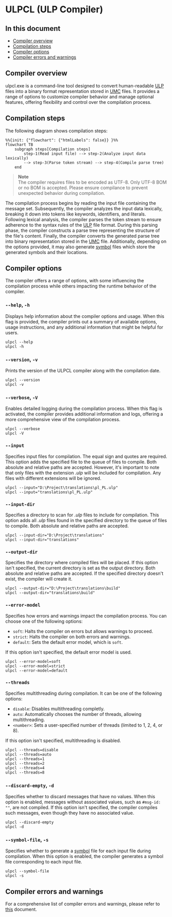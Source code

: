 # ULPCL (ULP Compiler)

## In this document
* [Compiler overview](#compiler-overview)
* [Compilation steps](#compilation-steps)
* [Compiler options](#compiler-options)
* [Compiler errors and warnings](#compiler-errors-and-warnings)

## Compiler overview

ulpcl.exe is a command-line tool designed to convert human-readable [ULP](ulp.md) files into a binary format representation stored in [UMC](umc.md) files. It provides a range of options to customize compiler behavior and manage optional features, offering flexibility and control over the compilation process.

## Compilation steps

The following diagram shows compilation steps:

```mermaid
%%{init: {"flowchart": {"htmlLabels": false}} }%%
flowchart TB
    subgraph steps[Compilation steps]
        step-1(Read input file) --> step-2(Analyze input data lexically)
        --> step-3(Parse token stream) --> step-4(Compile parse tree) 
    end
```

> **Note** <br>
> The compiler requires files to be encoded as UTF-8. Only UTF-8 BOM or no BOM is accepted.
> Please ensure compilance to prevent unexpected behavior during compilation.

The compilation process begins by reading the input file containing the message set. Subsequently, the compiler analyzes the input data lexically, breaking it down into tokens like keywords, identifiers, and literals. Following lexical analysis, the compiler parses the token stream to ensure adherence to the syntax rules of the [ULP](ulp.md) file format. During this parsing phase, the compiler constructs a parse tree representing the structure of the file's content. Finally, the compiler converts the generated parse tree into binary representation stored in the [UMC](umc.md) file. Additionally, depending on the options provided, it may also generate [symbol](sym.md) files which store the generated symbols and their locations. 

## Compiler options

The compiler offers a range of options, with some influencing the compilation process while others impacting the runtime behavior of the compiler.

### `--help`, `-h`

Displays help information about the compiler options and usage. When this flag is provided, the compiler prints out a summary of available options, usage instructions, and any additional information that might be helpful for users.

```
ulpcl --help
ulpcl -h
```

### `--version`, `-v`

Prints the version of the ULPCL compiler along with the compilation date.

```
ulpcl --version
ulpcl -v
```

### `--verbose`, `-V`

Enables detailed logging during the compilation process. When this flag is activated, the compiler provides additional information and logs, offering a more comprehensive view of the compilation process.

```
ulpcl --verbose
ulpcl -V
```

### `--input`

Specifies input files for compilation. The equal sign and quotes are required. This option adds the specified file to the queue of files to compile. Both absolute and relative paths are accepted. However, it's important to note that only files with the extension *.ulp* will be included for compilation. Any files with different extensions will be ignored.

```
ulpcl --input="D:\Project\translations\pl_PL.ulp"
ulpcl --input="translations\pl_PL.ulp"
```

### `--input-dir`

Specifies a directory to scan for *.ulp* files to include for compilation. This option adds all *.ulp* files found in the specified directory to the queue of files to compile. Both absolute and relative paths are accepted.

```
ulpcl --input-dir="D:\Project\translations"
ulpcl --input-dir="translations"
```

### `--output-dir`

Specifies the directory where compiled files will be placed. If this option isn't specified, the current directory is set as the output directory. Both absolute and relative paths are accepted. If the specified directory doesn't exist, the compiler will create it.

```
ulpcl --output-dir="D:\Project\translations\build"
ulpcl --output-dir="translations\build"
```

### `--error-model`

Specifies how errors and warnings impact the compilation process. You can choose one of the following options:
- `soft`: Halts the compiler on errors but allows warnings to proceed.
- `strict`: Halts the compiler on both errors and warnings.
- `default`: Sets the default error model, which is `soft`.

If this option isn't specified, the default error model is used.

```
ulpcl --error-model=soft
ulpcl --error-model=strict
ulpcl --error-model=default
```

### `--threads`

Specifies multithreading during compilation. It can be one of the following options:
- `disable`: Disables multithreading completly.
- `auto`: Automatically chooses the number of threads, allowing multithreading.
- `<number>`: Sets a user-specified number of threads (limited to 1, 2, 4, or 8).

If this option isn't specified, multithreading is disabled.

```
ulpcl --threads=disable
ulpcl --threads=auto
ulpcl --threads=1
ulpcl --threads=2
ulpcl --threads=4
ulpcl --threads=8
```

### `--discard-empty`, `-d`

Specifies whether to discard messages that have no values. When this option is enabled, messages without associated values, such as `#msg-id: ""`, are not compiled. If this option isn't specified, the compiler compiles such messages, even though they have no associated value.

```
ulpcl --discard-empty
ulpcl -d
```

### `--symbol-file`, `-s`

Specifies whether to generate a [symbol](sym.md) file for each input file during compilation. When this option is enabled, the compiler generates a symbol file corresponding to each input file.

```
ulpcl --symbol-file
ulpcl -s
```

## Compiler errors and warnings

For a comprehensive list of compiler errors and warnings, please refer to [this](cl_err_wrn.md) document.
